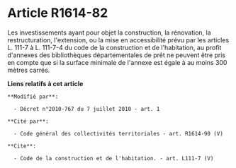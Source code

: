 # Article R1614-82

Les investissements ayant pour objet la construction, la rénovation, la restructuration, l'extension, ou la mise en
accessibilité prévu par les articles L. 111-7 à L. 111-7-4 du code de la construction et de l'habitation, au profit d'annexes
des bibliothèques départementales de prêt ne peuvent être pris en compte que si la surface minimale de l'annexe est égale à
au moins 300 mètres carrés.

**Liens relatifs à cet article**

	**Modifié par**:

	  - Décret n°2010-767 du 7 juillet 2010 - art. 1

	**Cité par**:

	  - Code général des collectivités territoriales - art. R1614-90 (V)

	**Cite**:

	  - Code de la construction et de l'habitation. - art. L111-7 (V)
